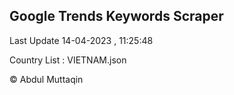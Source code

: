 

## Google Trends Keywords Scraper 
 
Last Update 14-04-2023 , 11:25:48

Country List :
VIETNAM.json



© Abdul Muttaqin 
